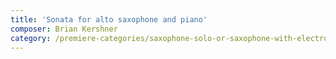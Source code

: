 ```yaml
---
title: 'Sonata for alto saxophone and piano'
composer: Brian Kershner
category: /premiere-categories/saxophone-solo-or-saxophone-with-electronics-piano-or-orchestra
---
```

